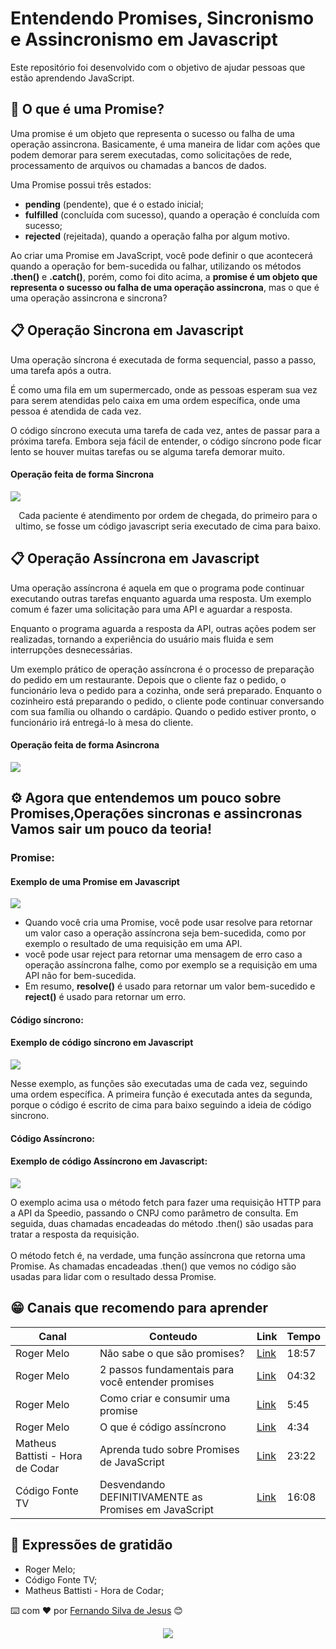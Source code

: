 # Entendendo Promises, Sincronismo e Assincronismo  em Javascript

Este repositório foi desenvolvido com o objetivo de ajudar pessoas que estão aprendendo JavaScript. 

## 🚀 O que é uma Promise?

Uma promise é um objeto que representa o sucesso ou falha de uma operação assincrona.  Basicamente, é uma maneira de lidar com ações que podem demorar para serem executadas, como solicitações de rede, processamento de arquivos ou chamadas a bancos de dados.

Uma Promise possui três estados:

- **pending** (pendente), que é o estado inicial;
- **fulfilled** (concluída com sucesso), quando a operação é concluída com sucesso;
- **rejected** (rejeitada), quando a operação falha por algum motivo.

Ao criar uma Promise em JavaScript, você pode definir o que acontecerá quando a operação for bem-sucedida ou falhar, utilizando os métodos **.then()** e **.catch()**, porém, como foi dito acima, a **promise é um objeto que representa o sucesso ou falha de uma operação assincrona**, mas o que é uma operação assincrona e sincrona?

## 📋 Operação Sincrona em Javascript

Uma operação síncrona é executada de forma sequencial, passo a passo, uma tarefa após a outra.

É como uma fila em um supermercado, onde as pessoas esperam sua vez para serem atendidas pelo caixa em uma ordem específica, onde uma pessoa é atendida de cada vez. 

O código síncrono executa uma tarefa de cada vez, antes de passar para a próxima tarefa. Embora seja fácil de entender, o código síncrono pode ficar lento se houver muitas tarefas ou se alguma tarefa demorar muito.



<p align="center">
 <h4> Operação feita de forma Sincrona </h4>
<img src="https://i.ibb.co/sy6QHTM/2206-w048-n005-168b-p1-168.jpg"/>
</p>
<center> Cada paciente é atendimento por ordem de chegada, do primeiro para o ultimo, se fosse um código javascript seria executado de cima para baixo. </center>


## 📋 Operação Assíncrona em Javascript

Uma operação assíncrona é aquela em que o programa pode continuar executando outras tarefas enquanto aguarda uma resposta. Um exemplo comum é fazer uma solicitação para uma API e aguardar a resposta. 

Enquanto o programa aguarda a resposta da API, outras ações podem ser realizadas, tornando a experiência do usuário mais fluida e sem interrupções desnecessárias.

Um exemplo prático de operação assíncrona é o processo de preparação do pedido em um restaurante. Depois que o cliente faz o pedido, o funcionário leva o pedido para a cozinha, onde será preparado. Enquanto o cozinheiro está preparando o pedido, o cliente pode continuar conversando com sua família ou olhando o cardápio. Quando o pedido estiver pronto, o funcionário irá entregá-lo à mesa do cliente.

<p align="center">
 <h4> Operação feita de forma Asincrona </h4>
<img src="https://i.ibb.co/5jrpx37/5083234-2668461.jpg"/>
</p>


## ⚙️ Agora que entendemos um pouco sobre Promises,Operações sincronas e assincronas Vamos sair um pouco da teoria!

### Promise:


<p align="center">
  <h4>Exemplo de uma Promise em Javascript</h4>
<img src="https://i.ibb.co/G9rBpf8/carbon-3.png"/>
</p>

- Quando você cria uma Promise, você pode usar resolve para retornar um valor caso a operação assíncrona seja bem-sucedida, como por exemplo o resultado de uma requisição em uma API.
- você pode usar reject para retornar uma mensagem de erro caso a operação assíncrona falhe, como por exemplo se a requisição em uma API não for bem-sucedida.
-  Em resumo, **resolve()** é usado para retornar um valor bem-sucedido e **reject()** é usado para retornar um erro. 



#### Código síncrono: 
<p align="center">
  <h4>Exemplo de código síncrono em Javascript</h4>
<img src="https://i.ibb.co/t44qrGM/carbon.png"/>
</p>
<p>Nesse exemplo, as funções são executadas uma de cada vez, seguindo uma ordem específica. A primeira função é executada antes da segunda, porque o código é escrito de cima para baixo seguindo a ideia de código sincrono.</p>

#### Código Assíncrono: 
<p align="center">
  <h4>Exemplo de código Assíncrono em Javascript:</h4>
<img src="https://i.ibb.co/5228v2C/carbon-1.png"/>
</p>
<p>O exemplo acima usa o método fetch para fazer uma requisição HTTP para a API da Speedio, passando o CNPJ como parâmetro de consulta. Em seguida, duas chamadas encadeadas do método .then() são usadas para tratar a resposta da requisição. <br> <br>
O método fetch é, na verdade, uma função assíncrona que retorna uma Promise. As chamadas encadeadas .then() que vemos no código são usadas para lidar com o resultado dessa Promise.
</p>


## 😁 Canais que recomendo para aprender 

| Canal | Conteudo | Link | Tempo |
|-------|--------------|------|-------|
| Roger Melo | Não sabe o que são promises?  | [Link](https://www.youtube.com/watch?v=S8qfn_XQT-A) | 18:57 |
| Roger Melo | 2 passos fundamentais para você entender promises | [Link](https://www.youtube.com/watch?v=y6HSxH0FIWM) | 04:32 |
| Roger Melo | Como criar e consumir uma promise | [Link](https://www.youtube.com/watch?v=kWmiHftLiVM) | 5:45 |
| Roger Melo | O que é código assíncrono | [Link](https://www.youtube.com/watch?v=tVYTqsqZHZY) | 4:34 |
| Matheus Battisti - Hora de Codar | Aprenda tudo sobre Promises de JavaScript | [Link](https://www.youtube.com/watch?v=87gWRVGRZ5o) | 23:22 |
| Código Fonte TV | Desvendando DEFINITIVAMENTE as Promises em JavaScript  | [Link](https://www.youtube.com/watch?v=nRJhc6vXyK4) | 16:08 |




## 🎁 Expressões de gratidão

* Roger Melo;
* Código Fonte TV;
* Matheus Battisti - Hora de Codar;


⌨️ com ❤️ por [Fernando Silva de Jesus](https://github.com/fernandosilvajesus/) 😊

<p align="center">
<img src="http://img.shields.io/static/v1?label=STATUS&message=EM%20DESENVOLVIMENTO&color=GREEN&style=for-the-badge"/>
</p>
